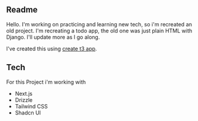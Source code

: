 ## Readme

Hello. I'm working on practicing and learning new tech, so i'm recreated an old project.
I'm recreating a todo app, the old one was just plain HTML with Django.
I'll update more as I go along.

I've created this using [create t3 app](https://create.t3.gg/).

## Tech

For this Project i'm working with

- Next.js
- Drizzle
- Tailwind CSS
- Shadcn UI
